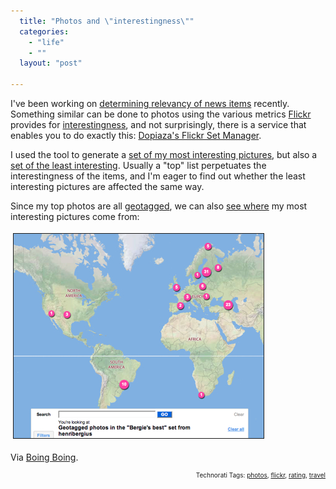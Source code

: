 ```yaml
---
  title: "Photos and \"interestingness\""
  categories: 
    - "life"
    - ""
  layout: "post"

---
```

I've been working on <a href="http://bergie.iki.fi/blog/calculating_news_item_relevance.html">determining relevancy of news items</a> recently. Something similar can be done to photos using the various metrics <a href="http://www.flickr.com/">Flickr</a> provides for <a href="http://flickr.com/explore/interesting/">interestingness</a>, and not surprisingly, there is a service that enables you to do exactly this: <a href="http://www.dopiaza.org/flickr/setmgr/">Dopiaza's Flickr Set Manager</a>.

I used the tool to generate a <a href="http://www.flickr.com/photos/bergie/sets/72157601512952655/">set of my most interesting pictures</a>, but also a <a href="http://www.flickr.com/photos/bergie/sets/72157601507591464/">set of the least interesting</a>. Usually a "top" list perpetuates the interestingness of the items, and I'm eager to find out whether the least interesting pictures are affected the same way.

Since my top photos are all <a href="http://flickr.com/help/organizr/#199">geotagged</a>, we can also <a href="http://www.flickr.com/photos/bergie/sets/72157601512952655/map/">see where</a> my most interesting pictures come from:


<img src="/files/flickr-top-pictures-map-20070818.jpg" height="327" width="400" border="1" hspace="4" vspace="4" alt="Flickr-Top-Pictures-Map-20070818" /><span style="font-size:0pt;">

</span>Via <a href="http://www.boingboing.net/2007/08/17/tool_to_create_a_set.html">Boing Boing</a>.

<!-- technorati tags start --><p style="text-align:right;font-size:10px;">Technorati Tags: <a href="http://www.technorati.com/tag/photos" rel="tag">photos</a>, <a href="http://www.technorati.com/tag/flickr" rel="tag">flickr</a>, <a href="http://www.technorati.com/tag/rating" rel="tag">rating</a>, <a href="http://www.technorati.com/tag/travel" rel="tag">travel</a></p><!-- technorati tags end -->